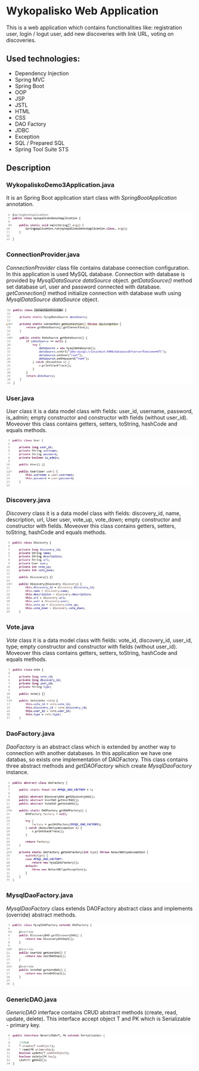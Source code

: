 # **Wykopalisko Web Application**

This is a web application which contains functionalities like: registration user, login / logut user, add new discoveries with link URL, voting on discoveries.

## Used technologies:
* Dependency Injection
* Spring MVC
* Spring Boot
* OOP
* JSP
* JSTL
* HTML
* CSS
* DAO Factory
* JDBC
* Exception
* SQL / Prepared SQL
* Spring Tool Suite STS

## Description

### WykopaliskoDemo3Application.java

It is an Spring Boot application start class with *SpringBootApplication* annotation.

![alt text](/.readmeimages/image2.jpg)

### ConnectionProvider.java

*ConnectionProvider* class file contains database connection configuration.
In this application is used MySQL database.
Connection with database is provided by *MysqlDataSource dataSource* object.
*getDataSource()* method set database url, user and password connected with database.
*getConnection()* method initialize connection with database wuth using *MysqlDataSource dataSource* object.

![alt text](/.readmeimages/image3.jpg)

### User.java

*User* class it is a data model class with fields: user_id, username, password, is_admin; empty constructor and constructor with fields (without user_id).
Moveover this class contains getters, setters, toString, hashCode and equals methods.

![alt text](/.readmeimages/image4.jpg)

### Discovery.java

*Discovery* class it is a data model class with fields: discovery_id, name, description, url, User user, vote_up, vote_down; empty constructor and constructor with fields.
Moveover this class contains getters, setters, toString, hashCode and equals methods.

![alt text](/.readmeimages/image5.jpg)

### Vote.java

*Vote* class it is a data model class with fields: vote_id, discovery_id, user_id, type; empty constructor and constructor with fields (without user_id).
Moveover this class contains getters, setters, toString, hashCode and equals methods.

![alt text](/.readmeimages/image6.jpg)

### DaoFactory.java

*DaoFactory* is an abstract class which is extended by another way to connection with another databases. In this application we have one databas, so exists one implementation of DAOFactory.
This class contains three abstract methods and *getDAOFactory* which create *MysqlDaoFactory* instance.

![alt text](/.readmeimages/image8.jpg)

### MysqlDaoFactory.java

*MysqlDaoFactory* class extends DAOFactory abstract class and implements (override) abstract methods.

![alt text](/.readmeimages/image7.jpg)

### GenericDAO.java

*GenericDAO* interface contains CRUD abstract methods (create, read, update, delete).
This interface accept object T and PK which is Serializable - primary key.

![alt text](/.readmeimages/image9.jpg)

